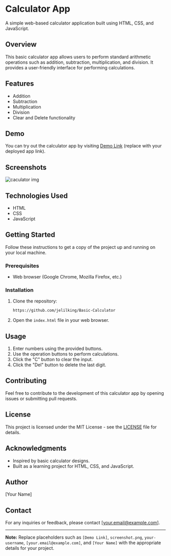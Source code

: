 # Calculator App

A simple web-based calculator application built using HTML, CSS, and JavaScript.

## Overview

This basic calculator app allows users to perform standard arithmetic operations such as addition, subtraction, multiplication, and division. It provides a user-friendly interface for performing calculations.

## Features

- Addition
- Subtraction
- Multiplication
- Division
- Clear and Delete functionality

## Demo

You can try out the calculator app by visiting [Demo Link](#) (replace with your deployed app link).

## Screenshots

![![caculator img](image.png)](screenshot.png)

## Technologies Used

- HTML
- CSS
- JavaScript

## Getting Started

Follow these instructions to get a copy of the project up and running on your local machine.

### Prerequisites

- Web browser (Google Chrome, Mozilla Firefox, etc.)

### Installation

1. Clone the repository:

   ```bash
   https://github.com/jelilking/Basic-Calculator
   ```

2. Open the `index.html` file in your web browser.

## Usage

1. Enter numbers using the provided buttons.
2. Use the operation buttons to perform calculations.
3. Click the "C" button to clear the input.
4. Click the "Del" button to delete the last digit.

## Contributing

Feel free to contribute to the development of this calculator app by opening issues or submitting pull requests.

## License

This project is licensed under the MIT License - see the [LICENSE](LICENSE) file for details.

## Acknowledgments

- Inspired by basic calculator designs.
- Built as a learning project for HTML, CSS, and JavaScript.

## Author

[Your Name]

## Contact

For any inquiries or feedback, please contact [your.email@example.com].

---

**Note:** Replace placeholders such as `[Demo Link]`, `screenshot.png`, `your-username`, `[your.email@example.com]`, and `[Your Name]` with the appropriate details for your project.
